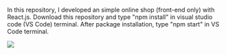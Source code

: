 In this repository, I developed an simple online shop (front-end only) with React.js.
Download this repository and type "npm install" in visual studio code (VS Code) terminal.
After package installation, type "npm start" in VS Code terminal.

<image src='./upload/online-shop.PNG' />
